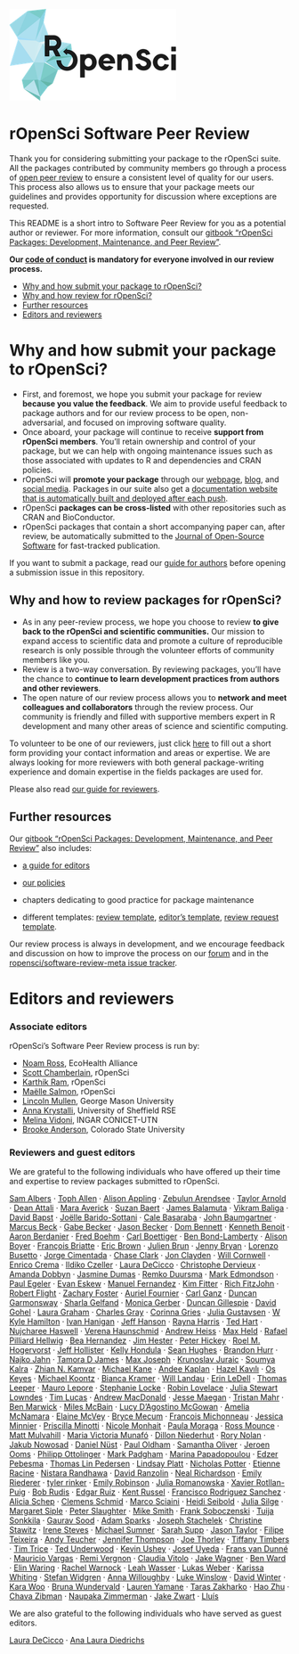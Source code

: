 
![ropensci](icon_lettering_color.png)

# rOpenSci Software Peer Review

<!-- README.md is generated from README.Rmd. Please edit that file -->

Thank you for considering submitting your package to the rOpenSci suite.
All the packages contributed by community members go through a process
of [open peer
review](https://ropensci.org/blog/2017/09/01/nf-softwarereview/) to
ensure a consistent level of quality for our users. This process also
allows us to ensure that your package meets our guidelines and provides
opportunity for discussion where exceptions are requested.

This README is a short intro to Software Peer Review for you as a
potential author or reviewer. For more information, consult our [gitbook
“rOpenSci Packages: Development, Maintenance, and Peer
Review”](https://devguide.ropensci.org/).

**Our [code of conduct](https://ropensci.org/code-of-conduct/) is
mandatory for everyone involved in our review process.**

  - [Why and how submit your package to rOpenSci?](#why-submit)
  - [Why and how review for rOpenSci?](#why-review)
  - [Further resources](#further)
  - [Editors and reviewers](#editors)

# <a href="#why-submit" name="why-submit"></a>Why and how submit your package to rOpenSci?

  - First, and foremost, we hope you submit your package for review
    **because you value the feedback**. We aim to provide useful
    feedback to package authors and for our review process to be open,
    non-adversarial, and focused on improving software quality.
  - Once aboard, your package will continue to receive **support from
    rOpenSci members**. You’ll retain ownership and control of your
    package, but we can help with ongoing maintenance issues such as
    those associated with updates to R and dependencies and CRAN
    policies.
  - rOpenSci will **promote your package** through our
    [webpage](https://ropensci.org/packages/),
    [blog](https://ropensci.org/blog/), and [social
    media](https://twitter.com/ropensci). Packages in our suite also get
    a [documentation website that is automatically built and deployed
    after each
    push](https://devguide.ropensci.org/building.html#docsropensci).
  - rOpenSci **packages can be cross-listed** with other repositories
    such as CRAN and BioConductor.
  - rOpenSci packages that contain a short accompanying paper can, after
    review, be automatically submitted to the [Journal of Open-Source
    Software](http://joss.theoj.org/) for fast-tracked publication.

If you want to submit a package, read our [guide for
authors](https://devguide.ropensci.org/guide-for-authors.html) before
opening a submission issue in this repository.

## <a href="#why-review" name="why-review"></a>Why and how to review packages for rOpenSci?

  - As in any peer-review process, we hope you choose to review **to
    give back to the rOpenSci and scientific communities.** Our mission
    to expand access to scientific data and promote a culture of
    reproducible research is only possible through the volunteer efforts
    of community members like you.
  - Review is a two-way conversation. By reviewing packages, you’ll have
    the chance to **continue to learn development practices from authors
    and other reviewers**.
  - The open nature of our review process allows you to **network and
    meet colleagues and collaborators** through the review process. Our
    community is friendly and filled with supportive members expert in R
    development and many other areas of science and scientific
    computing.

To volunteer to be one of our reviewers, just click
[here](https://ropensci.org/onboarding/) to fill out a short form
providing your contact information and areas or expertise. We are always
looking for more reviewers with both general package-writing experience
and domain expertise in the fields packages are used for.

Please also read [our guide for
reviewers](https://devguide.ropensci.org/reviewerguide.html).

## <a href="#further" name="further"></a>Further resources

Our [gitbook “rOpenSci Packages: Development, Maintenance, and Peer
Review”](https://devguide.ropensci.org/) also includes:

  - [a guide for
    editors](https://devguide.ropensci.org/editorguide.html)

  - [our policies](https://devguide.ropensci.org/policies.html)

  - chapters dedicating to good practice for package maintenance

  - different templates: [review
    template](https://devguide.ropensci.org/reviewtemplate.html),
    [editor’s
    template](https://devguide.ropensci.org/editortemplate.html),
    [review request
    template](https://devguide.ropensci.org/reviewrequesttemplate.html).

Our review process is always in development, and we encourage feedback
and discussion on how to improve the process on our
[forum](https://discuss.ropensci.org/) and in the
[ropensci/software-review-meta issue
tracker](https://github.com/ropensci/software-review-meta/issues).

# <a href="#editors" name="editors"></a> Editors and reviewers

### Associate editors

rOpenSci’s Software Peer Review process is run by:

  - [Noam Ross](https://github.com/noamross), EcoHealth Alliance
  - [Scott Chamberlain](https://github.com/sckott), rOpenSci
  - [Karthik Ram](https://github.com/karthik), rOpenSci
  - [Maëlle Salmon](https://github.com/maelle), rOpenSci
  - [Lincoln Mullen](https://github.com/lmullen), George Mason
    University
  - [Anna Krystalli](https://github.com/annakrystalli), University of
    Sheffield RSE
  - [Melina Vidoni](https://github.com/melvidoni), INGAR CONICET-UTN
  - [Brooke Anderson](https://github.com/geanders), Colorado State
    University

### Reviewers and guest editors

We are grateful to the following individuals who have offered up their
time and expertise to review packages submitted to rOpenSci.

[Sam Albers](https://github.com/boshek) · [Toph
Allen](https://github.com/toph-allen) · [Alison
Appling](https://github.com/aappling-usgs) · [Zebulun
Arendsee](https://github.com/arendsee) · [Taylor
Arnold](https://github.com/statsmaths) · [Dean
Attali](https://github.com/daattali) · [Mara
Averick](https://github.com/batpigandme) · [Suzan
Baert](https://github.com/suzanbaert) · [James
Balamuta](https://github.com/coatless) · [Vikram
Baliga](https://github.com/vbaliga) · [David
Bapst](https://github.com/dwbapst) · [Joëlle
Barido-Sottani](https://github.com/bjoelle) · [Cale
Basaraba](https://github.com/calebasaraba) · [John
Baumgartner](https://github.com/johnbaums) · [Marcus
Beck](https://github.com/fawda123) · [Gabe
Becker](https://github.com/gmbecker) · [Jason
Becker](https://github.com/jsonbecker) · [Dom
Bennett](https://github.com/DomBennett) · [Kenneth
Benoit](https://github.com/kbenoit) · [Aaron
Berdanier](https://github.com/berdaniera) · [Fred
Boehm](https://github.com/fboehm) · [Carl
Boettiger](https://github.com/cboettig) · [Ben
Bond-Lamberty](https://github.com/bpbond) · [Alison
Boyer](https://github.com/alisonboyer) · [François
Briatte](https://github.com/briatte) · [Eric
Brown](https://github.com/eebrown) · [Julien
Brun](https://github.com/brunj7) · [Jenny
Bryan](https://github.com/jennybc) · [Lorenzo
Busetto](https://github.com/lbusett) · [Jorge
Cimentada](https://github.com/cimentadaj) · [Chase
Clark](https://github.com/chasemc) · [Jon
Clayden](https://github.com/jonclayden) · [Will
Cornwell](https://github.com/wcornwell) · [Enrico
Crema](https://github.com/ercrema) · [Ildiko
Czeller](https://github.com/czeildi) · [Laura
DeCicco](https://github.com/ldecicco-usgs) · [Christophe
Dervieux](https://github.com/cderv) · [Amanda
Dobbyn](https://github.com/aedobbyn) · [Jasmine
Dumas](https://github.com/jasdumas) · [Remko
Duursma](https://github.com/RemkoDuursma) · [Mark
Edmondson](https://github.com/MarkEdmondson1234) · [Paul
Egeler](https://github.com/pegeler) · [Evan
Eskew](https://github.com/eveskew) · [Manuel
Fernandez](https://github.com/manuramon) · [Kim
Fitter](https://github.com/kimnewzealand) · [Rich
FitzJohn](https://github.com/richfitz) · [Robert
Flight](https://github.com/rmflight) · [Zachary
Foster](https://github.com/zachary-foster) · [Auriel
Fournier](https://github.com/aurielfournier) · [Carl
Ganz](https://github.com/carlganz) · [Duncan
Garmonsway](https://github.com/nacnudus) · [Sharla
Gelfand](https://github.com/sharlagelfand) · [Monica
Gerber](https://github.com/monicagerber) · [Duncan
Gillespie](https://github.com/dosgillespie) · [David
Gohel](https://github.com/davidgohel) · [Laura
Graham](https://github.com/laurajanegraham) · [Charles
Gray](https://github.com/softloud) · [Corinna
Gries](https://github.com/cgries) · [Julia
Gustavsen](https://github.com/joolia) · [W Kyle
Hamilton](https://github.com/kylehamilton) · [Ivan
Hanigan](https://github.com/ivanhanigan) · [Jeff
Hanson](https://github.com/jeffreyhanson) · [Rayna
Harris](https://github.com/raynamharris) · [Ted
Hart](https://github.com/emhart) · [Nujcharee
Haswell](https://github.com/nujcharee) · [Verena
Haunschmid](https://github.com/expectopatronum) · [Andrew
Heiss](https://github.com/andrewheiss) · [Max
Held](https://github.com/maxheld83) · [Rafael Pilliard
Hellwig](https://github.com/rtaph) · [Bea
Hernandez](https://github.com/chucheria) · [Jim
Hester](https://github.com/jimhester) · [Peter
Hickey](https://github.com/PeteHaitch) · [Roel M.
Hogervorst](https://github.com/rmhogervorst) · [Jeff
Hollister](https://github.com/jhollist) · [Kelly
Hondula](https://github.com/khondula) · [Sean
Hughes](https://github.com/seaaan) · [Brandon
Hurr](https://github.com/bhive01) · [Najko
Jahn](https://github.com/njahn82) · [Tamora D
James](https://github.com/tdjames1) · [Max
Joseph](https://github.com/mbjoseph) · [Krunoslav
Juraic](https://github.com/kjuraic) · [Soumya
Kalra](https://github.com/sokal1456) · [Zhian N.
Kamvar](https://github.com/zkamvar) · [Michael
Kane](https://github.com/kaneplusplus) · [Andee
Kaplan](https://github.com/andeek) · [Hazel
Kavılı](https://github.com/UniversalTourist) · [Os
Keyes](https://github.com/Ironholds) · [Michael
Koontz](https://github.com/mikoontz) · [Bianca
Kramer](https://github.com/bmkramer) · [Will
Landau](https://github.com/wlandau) · [Erin
LeDell](https://github.com/ledell) · [Thomas
Leeper](https://github.com/leeper) · [Mauro
Lepore](https://github.com/maurolepore) · [Stephanie
Locke](https://github.com/stephlocke) · [Robin
Lovelace](https://github.com/Robinlovelace) · [Julia Stewart
Lowndes](https://github.com/jules32) · [Tim
Lucas](https://github.com/timcdlucas) · [Andrew
MacDonald](https://github.com/aammd) · [Jesse
Maegan](https://github.com/kierisi) · [Tristan
Mahr](https://github.com/tjmahr) · [Ben
Marwick](https://github.com/benmarwick) · [Miles
McBain](https://github.com/milesmcbain) · [Lucy D’Agostino
McGowan](https://github.com/LucyMcGowan) · [Amelia
McNamara](https://github.com/ameliamn) · [Elaine
McVey](https://github.com/eamcvey) · [Bryce
Mecum](https://github.com/amoeba) · [Francois
Michonneau](https://github.com/fmichonneau) · [Jessica
Minnier](https://github.com/jminnier) · [Priscilla
Minotti](https://github.com/pmnatural) · [Nicole
Monhait](https://github.com/nmonhait) · [Paula
Moraga](https://github.com/Paula-Moraga) · [Ross
Mounce](https://github.com/rossmounce) · [Matt
Mulvahill](https://github.com/mmulvahill) · [Maria Victoria
Munafó](https://github.com/mvickm) · [Dillon
Niederhut](https://github.com/deniederhut) · [Rory
Nolan](https://github.com/rorynolan) · [Jakub
Nowosad](https://github.com/Nowosad) · [Daniel
Nüst](https://github.com/nuest) · [Paul
Oldham](https://github.com/poldham) · [Samantha
Oliver](https://github.com/limnoliver) · [Jeroen
Ooms](https://github.com/jeroen) · [Philipp
Ottolinger](https://github.com/ottlngr) · [Mark
Padgham](https://github.com/mpadge) · [Marina
Papadopoulou](https://github.com/marinapapa) · [Edzer
Pebesma](https://github.com/edzer) · [Thomas Lin
Pedersen](https://github.com/thomasp85) · [Lindsay
Platt](https://github.com/lindsayplatt) · [Nicholas
Potter](https://github.com/potterzot) · [Etienne
Racine](https://github.com/etiennebr) · [Nistara
Randhawa](https://github.com/nistara) · [David
Ranzolin](https://github.com/daranzolin) · [Neal
Richardson](https://github.com/nealrichardson) · [Emily
Riederer](https://github.com/emilyriederer) · [tyler
rinker](https://github.com/trinker) · [Emily
Robinson](https://github.com/robinsones) · [Julia
Romanowska](https://github.com/jromanowska) · [Xavier
Rotllan-Puig](https://github.com/xavi-rp) · [Bob
Rudis](https://github.com/hrbrmstr) · [Edgar
Ruiz](https://github.com/edgararuiz) · [Kent
Russel](https://github.com/timelyportfolio) · [Francisco Rodriguez
Sanchez](https://github.com/Pakillo) · [Alicia
Schep](https://github.com/AliciaSchep) · [Clemens
Schmid](https://github.com/nevrome) · [Marco
Sciaini](https://github.com/marcosci) · [Heidi
Seibold](https://github.com/HeidiSeibold) · [Julia
Silge](https://github.com/juliasilge) · [Margaret
Siple](https://github.com/mcsiple) · [Peter
Slaughter](https://github.com/gothub) · [Mike
Smith](https://github.com/grimbough) · [Frank
Soboczenski](https://github.com/h21k) · [Tuija
Sonkkila](https://github.com/tts) · [Gaurav
Sood](https://github.com/soodoku) · [Adam
Sparks](https://github.com/adamhsparks) · [Joseph
Stachelek](https://github.com/jsta) · [Christine
Stawitz](https://github.com/ChristineStawitz-NOAA) · [Irene
Steves](https://github.com/isteves) · [Michael
Sumner](https://github.com/mdsumner) · [Sarah
Supp](https://github.com/sarahsupp) · [Jason
Taylor](https://github.com/jmt2080ad) · [Filipe
Teixeira](https://github.com/FilipeamTeixeira) · [Andy
Teucher](https://github.com/ateucher) · [Jennifer
Thompson](https://github.com/jenniferthompson) · [Joe
Thorley](https://github.com/joethorley) · [Tiffany
Timbers](https://github.com/ttimbers) · [Tim
Trice](https://github.com/timtrice) · [Ted
Underwood](https://github.com/tedunderwood) · [Kevin
Ushey](https://github.com/kevinushey) · [Josef
Uyeda](https://github.com/uyedaj) · [Frans van
Dunné](https://github.com/FvD) · [Mauricio
Vargas](https://github.com/pachamaltese) · [Remi
Vergnon](https://github.com/remsamp) · [Claudia
Vitolo](https://github.com/cvitolo) · [Jake
Wagner](https://github.com/jacobpwagner) · [Ben
Ward](https://github.com/BenJWard) · [Elin
Waring](https://github.com/elinw) · [Rachel
Warnock](https://github.com/rachelwarnock) · [Leah
Wasser](https://github.com/lwasser) · [Lukas
Weber](https://github.com/lmweber) · [Karissa
Whiting](https://github.com/karissawhiting) · [Stefan
Widgren](https://github.com/stewid) · [Anna
Willoughby](https://github.com/arw36) · [Luke
Winslow](https://github.com/lawinslow) · [David
Winter](https://github.com/dwinter) · [Kara
Woo](https://github.com/karawoo) · [Bruna
Wundervald](https://github.com/brunaw) · [Lauren
Yamane](https://github.com/layamane) · [Taras
Zakharko](https://github.com/tzakharko) · [Hao
Zhu](https://github.com/haozhu233) · [Chava
Zibman](https://github.com/czibman) · [Naupaka
Zimmerman](https://github.com/naupaka) · [Jake
Zwart](https://github.com/jzwart) · [Lluís](https://github.com/llrs)

We are also grateful to the following individuals who have served as
guest editors.

[Laura DeCicco](https://github.com/ldecicco-USGS) · [Ana Laura
Diedrichs](https://github.com/anadiedrichs)

